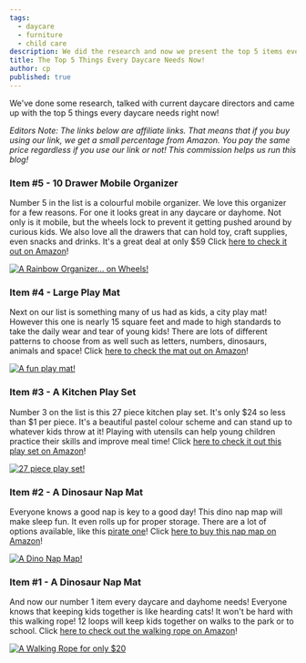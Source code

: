 ```yaml
---
tags:
  - daycare
  - furniture
  - child care
description: We did the research and now we present the top 5 items every daycare needs!
title: The Top 5 Things Every Daycare Needs Now!
author: cp
published: true
---
```


We've done some research, talked with current daycare directors and came up with the top 5 things every daycare needs right now!

_Editors Note: The links below are affiliate links.  That means that if you buy using our link, we get a small percentage from Amazon.  You pay the same price regardless if you use our link or not!  This commission helps us run this blog!_

### Item #5 - 10 Drawer Mobile Organizer

Number 5 in the list is a colourful mobile organizer.  We love this organizer for a few reasons.  For one it looks great in any daycare or dayhome.  Not only is it mobile, but the wheels lock to prevent it getting pushed around by curious kids.  We also love all the drawers that can hold toy, craft supplies, even snacks and drinks.  It's a great deal at only $59  Click [here to check it out on Amazon](https://amzn.to/2G3KKAh)!

<a href="https://amzn.to/2G3KKAh" rel="A Rainbow Organizer... on Wheels!" target="_blank">![A Rainbow Organizer... on Wheels!](https://blog.daycareiq.com/site_assets/images/organizer.jpg)</a>

### Item #4 - Large Play Mat

Next on our list is something many of us had as kids, a city play mat!  However this one is nearly 15 square feet and made to high standards to take the daily wear and tear of young kids!  There are lots of different patterns to choose from as well such as letters, numbers, dinosaurs, animals and space!  Click [here to check the mat out on Amazon](https://amzn.to/2G9ytpE)!

<a href="https://amzn.to/2G9ytpE" rel="A fun play mat!" target="_blank">![A fun play mat!](https://blog.daycareiq.com/site_assets/images/playmat.jpg)</a>

### Item #3 - A Kitchen Play Set

Number 3 on the list is this 27 piece kitchen play set.  It's only $24 so less than $1 per piece.  It's a beautiful pastel colour scheme and can stand up to whatever kids throw at it!  Playing with utensils can help young children practice their skills and improve meal time!  Click [here to check it out this play set on Amazon](https://amzn.to/2HYj244)!

<a href="https://amzn.to/2HYj244" rel="27 piece play set!" target="_blank">![27 piece play set!](https://blog.daycareiq.com/site_assets/images/playset.jpg)</a>

### Item #2 - A Dinosaur Nap Mat

Everyone knows a good nap is key to a good day!  This dino nap map will make sleep fun.  It even rolls up for proper storage.  There are a lot of options available, like this [pirate one](https://amzn.to/2I0ryQa)!  Click [here to buy this nap map on Amazon](https://amzn.to/2G51hjb)!

<a href="https://amzn.to/2G51hjb" rel="A Dino Nap Map!" target="_blank">![A Dino Nap Map!](https://blog.daycareiq.com/site_assets/images/sleepmat.jpg)</a>

### Item #1 - A Dinosaur Nap Mat

And now our number 1 item every daycare and dayhome needs!  Everyone knows that keeping kids together is like hearding cats! It won't be hard with this walking rope! 12 loops will keep kids together on walks to the park or to school.  Click [here to check out the walking rope on Amazon](https://amzn.to/2G59tE3)!

<a href="https://amzn.to/2G59tE3" rel="A Walking Rope for only $20" target="_blank">![A Walking Rope for only $20](https://blog.daycareiq.com/site_assets/images/walkingrope.jpg)</a>
